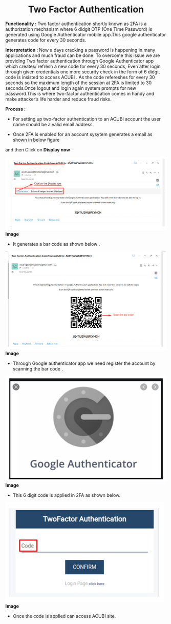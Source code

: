 <h1><center>Two Factor Authentication</center> </h1>

  

<b> Functionality :  </b> Two factor authentication shortly known as 2FA is a authorization mechanism where 6 didgit OTP (One Time Password) is generated using Google Authenticator mobile app.This google authenticator generates code for every 30 seconds.

  

<b> Interpretation :  </b> Now a days cracking a password is happening in many applications and much fraud can be done. To overcome this issue we are providing Two factor authentication through Google Authenticator app which creates/ refresh a new code for every 30 seconds, Even after login through given credentials one more security check in the form of 6 didgit code is insisted to access ACUBI . As the code refereshes for every 30 seconds so the maximum length of the session at 2FA is limited to 30 seconds.Once logout and login again system prompts for new password.This is where two-factor authentication comes in handy and make attacker’s life harder and reduce fraud risks.

  

<b> Process :  </b>

  

-   For setting up two-factor authentication to an ACUBI account the user name should be a valid email address.
    

-   Once 2FA is enabled for an account sysytem generates a email as shown in below figure
    

and then Click on <b> Display now </b> 

![enter image description here](https://github.com/surifirstpin/AcuBI_Technical_Documents/blob/master/images/2FA%201.png?raw=true)<b><font color = "Black" >Image </font></b>

-   It generates a bar code as shown below .

![enter image description here](https://github.com/surifirstpin/AcuBI_Technical_Documents/blob/master/images/2FA%202.png?raw=true)
<b><font color = "Black" >Image </font></b>

-   Through Google authenticator app we need register the account by scanning the bar code .



![enter image description here](https://github.com/surifirstpin/AcuBI_Technical_Documents/blob/master/images/2FA%203.png?raw=true)
<b><font color = "Black" >Image </font></b>
  

-   This 6 digit code is applied in 2FA as shown below.

![enter image description here](https://github.com/surifirstpin/AcuBI_Technical_Documents/blob/master/images/2FA%204.png?raw=true)
<b><font color = "Black" >Image </font></b>


-   Once the code is applied can access ACUBI site.
<!--stackedit_data:
eyJoaXN0b3J5IjpbMTg0NDczNjM0MCwtMTIxMzE3MzYzMCwxNj
A4MzIxOTc2LC01NjI0NTUyOTBdfQ==
-->